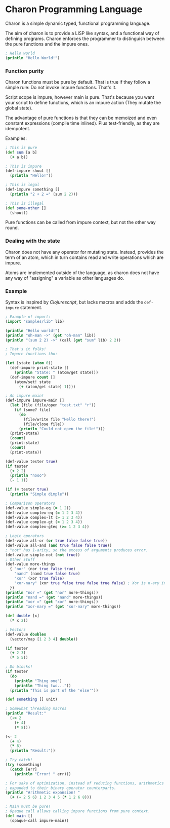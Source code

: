 # Charon Programming Language

Charon is a simple dynamic typed, functional programming language.

The aim of charon is to provide a LISP like syntax, and a functional way
of defining programs. Charon enforces the programmer to distinguish between
the pure functions and the impure ones.

```clj
; Hello world
(println "Hello World!")
```

### Function purity

Charon functions must be pure by default. That is true if they follow a simple
rule: Do not invoke impure functions. That's it.

Script scope is impure, however main is pure. That's because you want your
script to define functions, which is an impure action (They mutate the global
state).

The advantage of pure functions is that they can be memoized and even constant
expressions (compile time inlined). Plus test-friendly, as they are idempotent.

Examples:
```clj
; This is pure
(def sum [a b]
  (+ a b))

; This is impure
(def-impure shout []
  (println "Hello!"))

; This is legal
(def-impure something []
  (println "2 + 2 =" (sum 2 2)))

; This is illegal
(def some-other []
  (shout))
```

Pure functions can be called from impure context, but not the other way round.

### Dealing with the state

Charon does not have any operator for mutating state. Instead, provides the term
of an atom, which in turn contains read and write operations which are impure.

Atoms are implemented outside of the language, as charon does not have any way
of "assigning" a variable as other languages do.

### Example

Syntax is inspired by _Clojurescript_, but lacks macros and adds the
`def-impure` statement.

```clojure
; Example of import:
(import "samples/lib" lib)

(println "Hello world!")
(println "oh-man ->" (get "oh-man" lib))
(println "(sum 2 2) ->" (call (get "sum" lib) 2 2))

; That's it folks!
; Impure functions tho:

(let [state (atom 0)]
  (def-impure print-state []
    (println "State: " (atom/get state)))
  (def-impure count []
    (atom/set! state
      (+ (atom/get state) 1))))

; An impure main!
(def-impure impure-main []
  (let [file (file/open "test.txt" "r")]
    (if (some? file)
      (do
        (file/write file "Hello there!")
        (file/close file))
      (println "Could not open the file!")))
  (print-state)
  (count)
  (print-state)
  (count)
  (print-state))

(def-value tester true)
(if tester
  (+ 2 2)
  (println "nooo")
  (- 1 1))

(if (= tester true)
  (println "Simple dimple"))

; Comparison operators
(def-value simple-eq (= 1 2))
(def-value complex-eq (= 1 2 3 4))
(def-value complex-lt (> 1 2 3 4))
(def-value complex-gt (< 1 2 3 4))
(def-value complex-gteq (>= 1 2 3 4))

; Logic operators
(def-value all-or (or true false false true))
(def-value all-and (and true false false true))
; "not" has 1-arity, so the excess of arguments produces error.
(def-value simple-not (not true))
; Other stuff
(def-value more-things
  { "nor" (nor true false true)
    "nand" (nand true false true)
    "xor" (xor true false)
    "xor-nary" (xor true false true false true false) ; Xor is n-ary in fact.
  })
(println "nor =" (get "nor" more-things))
(println "nand =" (get "nand" more-things))
(println "xor =" (get "xor" more-things))
(println "xor-nary =" (get "xor-nary" more-things))

(def double [x]
  (* x 2))

; Vectors
(def-value doubles
  (vector/map [1 2 3 4] double))

(if tester
  (+ 2 3)
  (* 5 5))

; Do blocks!
(if tester
  (do
    (println "Thing one")
    (println "Thing two..."))
  (println "This is part of the 'else'"))

(def something [] unit)

; Somewhat threading macros
(println "Result:"
  (-> 2
    (+ 4)
    (* 8)))

(<- 2
  (+ 4)
  (* 8)
  (println "Result:"))

; Try catch!
(try (something)
  (catch [err]
    (println "Error! " err)))

; For sake of optimization, instead of reducing functions, arithmetics are
; expanded to their binary operator counterparts.
(println "Arithmetic expansion! "
  (+ (- 2 5 6) 1 2 3 4 5 (* 1 2 6 8)))

; Main must be pure!
; Opaque call allows calling impure functions from pure context.
(def main []
  (opaque-call impure-main))
```
